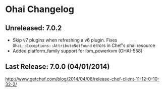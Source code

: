 # Ohai Changelog

## Unreleased: 7.0.2

* Skip v7 plugins when refreshing a v6 plugin. Fixes
  `Ohai::Exceptions::AttributeNotFound` errors in Chef's ohai resource
* Added platform_family support for ibm_powerkvm (OHAI-558)

## Last Release: 7.0.0 (04/01/2014)

http://www.getchef.com/blog/2014/04/08/release-chef-client-11-12-0-10-32-2/
